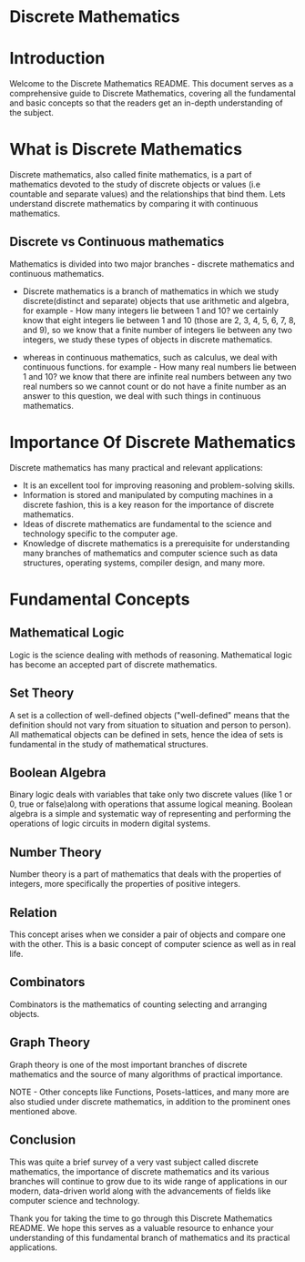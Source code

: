 # Discrete Mathematics

# Introduction

Welcome to the Discrete Mathematics README. This document serves as a comprehensive guide to Discrete Mathematics, covering all the fundamental and basic concepts so that the readers get an in-depth understanding of the subject.

# What is Discrete Mathematics

Discrete mathematics, also called finite mathematics, is a part of mathematics devoted to the study of discrete objects or values (i.e countable and separate values) and the relationships that bind them. Lets understand discrete mathematics by comparing it with continuous mathematics.

## Discrete vs Continuous mathematics

Mathematics is divided into two major branches -  discrete mathematics and continuous mathematics.

- Discrete mathematics is a branch of mathematics in which we study discrete(distinct and separate) objects that use arithmetic and algebra, for example - How many integers lie between 1 and 10? we certainly know that eight integers lie between 1 and 10 (those are 2, 3, 4, 5, 6, 7, 8, and 9), so we know that a finite number of integers lie between any two integers, we study these types of objects in discrete mathematics.

- whereas in continuous mathematics, such as calculus, we deal with continuous functions.
for example - How many real numbers lie between 1 and 10? we know that there are infinite real numbers between any two real numbers so we cannot count or do not have a finite number as an answer to this question, we deal with such things in continuous mathematics.

# Importance Of Discrete Mathematics

Discrete mathematics has many practical and relevant applications:

- It is an excellent tool for improving reasoning and problem-solving skills.
- Information is stored and manipulated by computing machines in a discrete fashion, this is a key reason for the importance of discrete mathematics.
- Ideas of discrete mathematics are fundamental to the science and technology specific to the computer age.
- Knowledge of discrete mathematics is a prerequisite for understanding many branches of mathematics and computer science such as data structures, operating systems, compiler design, and many more.

# Fundamental Concepts

## Mathematical Logic

Logic is the science dealing with methods of reasoning. Mathematical logic has become an accepted part of discrete mathematics.

## Set Theory

A set is a collection of well-defined objects ("well-defined" means that the definition should not vary from situation to situation and person to person). All mathematical objects can be defined in sets, hence the idea of sets is fundamental in the study of mathematical structures.

## Boolean Algebra

Binary logic deals with variables that take only two discrete values (like 1 or 0, true or false)along with operations that assume logical meaning. Boolean algebra is a simple and systematic way of representing and performing the operations of logic circuits in modern digital systems.

## Number Theory

Number theory is a part of mathematics that deals with the properties of integers, more specifically the properties of positive integers.

## Relation

This concept arises when we consider a pair of objects and compare one with the other. This is a basic concept of computer science as well as in real life.

## Combinators

Combinators is the mathematics of counting selecting and arranging objects.

## Graph Theory

Graph theory is one of the most important branches of discrete mathematics and the source of many algorithms of practical importance.

NOTE - Other concepts like Functions, Posets-lattices, and many more are also studied under discrete mathematics, in addition to the prominent ones mentioned above.

## Conclusion

This was quite a brief survey of a very vast subject called discrete mathematics, the importance of discrete mathematics and its various branches will continue to grow due to its wide range of applications in our modern, data-driven world along with the advancements of fields like computer science and technology.

Thank you for taking the time to go through this Discrete Mathematics README. We hope this serves as a valuable resource to enhance your understanding of this fundamental branch of mathematics and its practical applications.

 